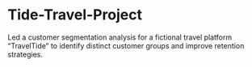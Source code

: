 # Tide-Travel-Project
Led a customer segmentation analysis for a fictional travel platform “TravelTide” to identify distinct customer groups and improve retention strategies.
